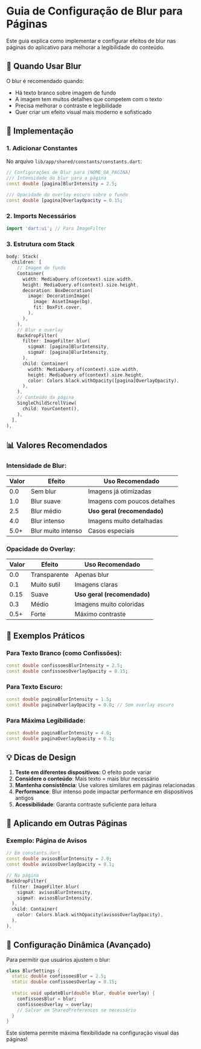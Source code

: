 # Guia de Configuração de Blur para Páginas

Este guia explica como implementar e configurar efeitos de blur nas páginas do aplicativo para melhorar a legibilidade do conteúdo.

## 🎯 Quando Usar Blur

O blur é recomendado quando:
- Há texto branco sobre imagem de fundo
- A imagem tem muitos detalhes que competem com o texto
- Precisa melhorar o contraste e legibilidade
- Quer criar um efeito visual mais moderno e sofisticado

## 🔧 Implementação

### 1. Adicionar Constantes

No arquivo `lib/app/shared/constants/constants.dart`:

```dart
// Configurações de Blur para [NOME_DA_PAGINA]
/// Intensidade do blur para a página
const double [pagina]BlurIntensity = 2.5;

/// Opacidade do overlay escuro sobre o fundo
const double [pagina]OverlayOpacity = 0.15;
```

### 2. Imports Necessários

```dart
import 'dart:ui'; // Para ImageFilter
```

### 3. Estrutura com Stack

```dart
body: Stack(
  children: [
    // Imagem de fundo
    Container(
      width: MediaQuery.of(context).size.width,
      height: MediaQuery.of(context).size.height,
      decoration: BoxDecoration(
        image: DecorationImage(
          image: AssetImage(bg),
          fit: BoxFit.cover,
        ),
      ),
    ),
    // Blur e overlay
    BackdropFilter(
      filter: ImageFilter.blur(
        sigmaX: [pagina]BlurIntensity,
        sigmaY: [pagina]BlurIntensity,
      ),
      child: Container(
        width: MediaQuery.of(context).size.width,
        height: MediaQuery.of(context).size.height,
        color: Colors.black.withOpacity([pagina]OverlayOpacity),
      ),
    ),
    // Conteúdo da página
    SingleChildScrollView(
      child: YourContent(),
    ),
  ],
),
```

## 📊 Valores Recomendados

### Intensidade de Blur:

| Valor | Efeito | Uso Recomendado |
|-------|--------|-----------------|
| 0.0 | Sem blur | Imagens já otimizadas |
| 1.0 | Blur suave | Imagens com poucos detalhes |
| 2.5 | Blur médio | **Uso geral (recomendado)** |
| 4.0 | Blur intenso | Imagens muito detalhadas |
| 5.0+ | Blur muito intenso | Casos especiais |

### Opacidade do Overlay:

| Valor | Efeito | Uso Recomendado |
|-------|--------|-----------------|
| 0.0 | Transparente | Apenas blur |
| 0.1 | Muito sutil | Imagens claras |
| 0.15 | Suave | **Uso geral (recomendado)** |
| 0.3 | Médio | Imagens muito coloridas |
| 0.5+ | Forte | Máximo contraste |

## 🎨 Exemplos Práticos

### Para Texto Branco (como Confissões):
```dart
const double confissoesBlurIntensity = 2.5;
const double confissoesOverlayOpacity = 0.15;
```

### Para Texto Escuro:
```dart
const double paginaBlurIntensity = 1.5;
const double paginaOverlayOpacity = 0.0; // Sem overlay escuro
```

### Para Máxima Legibilidade:
```dart
const double paginaBlurIntensity = 4.0;
const double paginaOverlayOpacity = 0.3;
```

## 💡 Dicas de Design

1. **Teste em diferentes dispositivos**: O efeito pode variar
2. **Considere o conteúdo**: Mais texto = mais blur necessário
3. **Mantenha consistência**: Use valores similares em páginas relacionadas
4. **Performance**: Blur intenso pode impactar performance em dispositivos antigos
5. **Acessibilidade**: Garanta contraste suficiente para leitura

## 🚀 Aplicando em Outras Páginas

### Exemplo: Página de Avisos
```dart
// Em constants.dart
const double avisosBlurIntensity = 2.0;
const double avisosOverlayOpacity = 0.1;

// Na página
BackdropFilter(
  filter: ImageFilter.blur(
    sigmaX: avisosBlurIntensity,
    sigmaY: avisosBlurIntensity,
  ),
  child: Container(
    color: Colors.black.withOpacity(avisosOverlayOpacity),
  ),
),
```

## 🔄 Configuração Dinâmica (Avançado)

Para permitir que usuários ajustem o blur:

```dart
class BlurSettings {
  static double confissoesBlur = 2.5;
  static double confissoesOverlay = 0.15;
  
  static void updateBlur(double blur, double overlay) {
    confissoesBlur = blur;
    confissoesOverlay = overlay;
    // Salvar em SharedPreferences se necessário
  }
}
```

Este sistema permite máxima flexibilidade na configuração visual das páginas!
